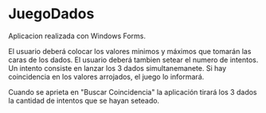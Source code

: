 # JuegoDados
Aplicacion realizada con Windows Forms.

El usuario deberá colocar los valores minimos y máximos que tomarán las caras de los dados. El usuario deberá tambien setear el numero de intentos.
Un intento consiste en lanzar los 3 dados simultanemanete. Si hay coincidencia en los valores arrojados, el juego lo informará.

Cuando se aprieta en "Buscar Coincidencia" la aplicación tirará los 3 dados la cantidad de intentos que se hayan seteado. 

